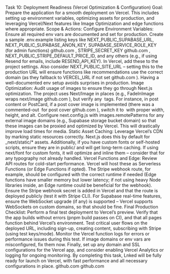 Task 10: Deployment Readiness (Vercel Optimization & Configuration)
Goal: Prepare the application for a smooth deployment on Vercel. This includes setting up environment variables, optimizing assets for production, and leveraging Vercel/Next features like Image Optimization and edge functions where appropriate.
Scope & Actions:
Configure Environment Variables: Ensure all required env vars are documented and set for production. Create a sample .env.example listing keys like NEXT_PUBLIC_SUPABASE_URL, NEXT_PUBLIC_SUPABASE_ANON_KEY, SUPABASE_SERVICE_ROLE_KEY (for admin functions)
github.com
, STRIPE_SECRET_KEY
github.com
, NEXT_PUBLIC_STRIPE_DEFAULT_PRICE_ID, and any others (e.g., if using Resend for emails, include RESEND_API_KEY). In Vercel, add these to the project settings. Also consider NEXT_PUBLIC_SITE_URL – setting this to the production URL will ensure functions like recommendations use the correct domain (as they fallback to VERCEL_URL if not set
github.com
). Having a well-documented env setup avoids surprises in production.
Image Optimization: Audit usage of images to ensure they go through Next.js optimization. The project uses Next/Image in places (e.g., FadeInImage wraps next/image
github.com
), but verify any <img> tags. For instance, in post content or PostCard, if a post cover image is implemented (there was a commented-out <img> for post cover
github.com
), switch it to <Image> with proper width, height, and alt. Configure next.config.js with images.remotePatterns for any external image domains (e.g., Supabase storage bucket domain) so that these images can be proxied and optimized by Vercel. This will drastically improve load times for media.
Static Asset Caching: Leverage Vercel’s CDN by marking static resources correctly. Next.js does this by default for \_next/static/\* assets. Additionally, if you have custom fonts or self-hosted scripts, ensure they are in public/ and will get long-term caching. If using next/font for custom fonts, it will optimize and inline them – consider that for any typography not already handled.
Vercel Functions and Edge: Review API routes for cold-start performance. Vercel will host these as Serverless Functions (or Edge Functions if opted). The Stripe webhook route, for example, should be configured with the correct runtime if needed (Edge functions have smaller memory but lower latency; if not using heavy Node libraries inside, an Edge runtime could be beneficial for the webhook). Ensure the Stripe webhook secret is added in Vercel and that the route is deployed publicly (test it with Stripe CLI). For Supabase real-time features, ensure the WebSocket upgrade (if any) is supported – Vercel supports WebSockets on custom domains, so that should be fine.
Final Production Checklist: Perform a final test deployment to Vercel’s preview. Verify that the app builds without errors (pnpm build passes on CI), and that all pages function behind Vercel’s environment. Test critical user flows on the deployed URL, including sign-up, creating content, subscribing with Stripe (using test keys/mode). Monitor the Vercel function logs for errors or performance issues during this test. If image domains or env vars are misconfigured, fix them now. Finally, set up any domain and SSL configurations for the Vercel app, and consider enabling Vercel Analytics or logging for ongoing monitoring. By completing this task, Lnked will be fully ready for launch on Vercel, with fast performance and all necessary configurations in place.
github.com
github.com
